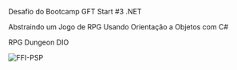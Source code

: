 Desafio do Bootcamp GFT Start #3 .NET

Abstraindo um Jogo de RPG Usando Orientação a Objetos com C#

RPG Dungeon DIO

![FFI-PSP](https://user-images.githubusercontent.com/67671454/151622750-ed6a8c1d-b56c-4ed4-916a-70beb21d1a4c.jpg)

